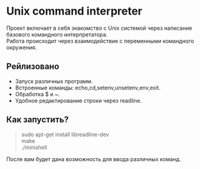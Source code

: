 # Unix command interpreter

Проект включает в себя знакомство с Unix системой через написание базового командного интерпретатора.  
Работа происходит через взаимодействие с переменными командного окружения.

## Рейлизовано 
- Запуск различных программ.
- Встроенные команды: echo,cd,setenv,unsetenv,env,exit.
- Обработка $ и ~.
- Удобное редактирование строки через readline.


## Как запустить?

> sudo apt-get install libreadline-dev  
> make  
> ./minishell  

После вам будет дана возможность для ввода различных команд.
